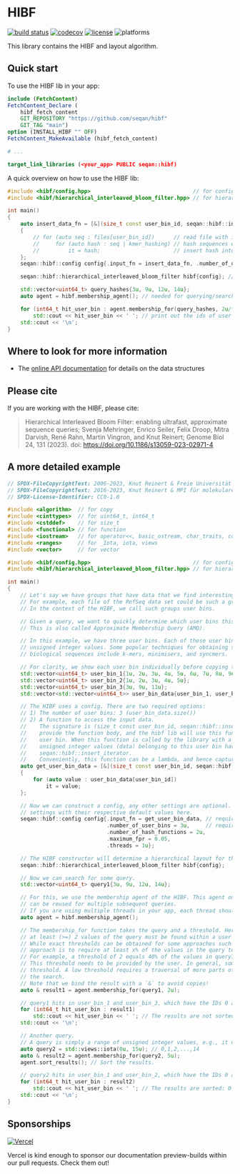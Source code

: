 <!--
SPDX-FileCopyrightText: 2006-2023, Knut Reinert & Freie Universität Berlin
SPDX-FileCopyrightText: 2016-2023, Knut Reinert & MPI für molekulare Genetik
SPDX-License-Identifier: CC-BY-4.0
-->

# HIBF

[![build status][1]][2]
[![codecov][3]][4]
[![license][5]][6]
![platforms][9]
<!-- [![latest release][7]][8] -->

<!--
    Above uses reference-style links with numbers.
    See also https://github.com/adam-p/markdown-here/wiki/Markdown-Cheatsheet#links.

    For example, `[![build status][1]][2]` evaluates to the following:
        `[link_text][2]`
        `[2]` is a reference to a link, i.e. `[link_text](https://...)`

        `[link_text]` = `[![build status][1]]`
        `[1]` is once again a reference to a link - this time an image, i.e. `[![build status](https://...)]
        `![build status]` is the text that should be displayed if the linked resource (`[1]`) is not available

    `[![build status][1]][2]` hence means:
    Show the picture linked under `[1]`. In case it cannot be displayed, show the text "build status" instead.
    The picture, or alternative text, should link to `[2]`.
-->

[1]: https://img.shields.io/github/actions/workflow/status/seqan/hibf/ci_linux.yml?branch=main&style=flat&logo=github&label=CI "Open GitHub actions page"
[2]: https://github.com/seqan/hibf/actions?query=branch%3Amain
[3]: https://codecov.io/gh/seqan/hibf/branch/main/graph/badge.svg?token=BH1FQiBBle "Open Codecov page"
[4]: https://codecov.io/gh/seqan/hibf
[5]: https://img.shields.io/badge/license-BSD-green.svg "Open Copyright page"
[6]: https://github.com/seqan/hibf/blob/main/LICENSE.md
[7]: https://img.shields.io/github/release/seqan/hibf.svg "Get the latest release"
[8]: https://github.com/seqan/hibf/releases/latest
[9]: https://img.shields.io/badge/platform-linux%20%7C%20bsd%20%7C%20osx-informational.svg

This library contains the HIBF and layout algorithm.

## Quick start

To use the HIBF lib in your app:

```cmake
include (FetchContent)
FetchContent_Declare (
    hibf_fetch_content
    GIT_REPOSITORY "https://github.com/seqan/hibf"
    GIT_TAG "main")
option (INSTALL_HIBF "" OFF)
FetchContent_MakeAvailable (hibf_fetch_content)

# ...

target_link_libraries (<your_app> PUBLIC seqan::hibf)
```

A quick overview on how to use the HIBF lib:

```cpp
#include <hibf/config.hpp>                                // for config, insert_iterator
#include <hibf/hierarchical_interleaved_bloom_filter.hpp> // for hierarchical_interleaved_bloom_filter

int main()
{
    auto insert_data_fn = [&](size_t const user_bin_id, seqan::hibf::insert_iterator it)
    {
        // for (auto seq : files[user_bin_id])      // read file with id == `user_bin_id`, e.g. with seqan3 I/O
        //     for (auto hash : seq | kmer_hashing) // hash sequences e.g. with seqan3::kmer_hash
        //         it = hash;                       // insert hash into HIBF index
    };
    seqan::hibf::config config{.input_fn = insert_data_fn, .number_of_user_bins = 3u}; // adapt config to your needs!

    seqan::hibf::hierarchical_interleaved_bloom_filter hibf{config}; // constructs HIBF from config

    std::vector<uint64_t> query_hashes{3u, 9u, 12u, 14u};
    auto agent = hibf.membership_agent(); // needed for querying/searching

    for (int64_t hit_user_bin : agent.membership_for(query_hashes, 2u/*threshold*/))
        std::cout << hit_user_bin << ' '; // print out the ids of user bin with at least 2 hits from query hashes
    std::cout << '\n';
}
```

## Where to look for more information

* The [online API documentation](https://hibf.vercel.app/topics.html) for details on the data structures

## Please cite

If you are working with the HIBF, please cite:

> Hierarchical Interleaved Bloom Filter: enabling ultrafast, approximate sequence queries; Svenja Mehringer, Enrico Seiler, Felix Droop, Mitra Darvish, René Rahn, Martin Vingron, and Knut Reinert; Genome Biol 24, 131 (2023). doi: https://doi.org/10.1186/s13059-023-02971-4

## A more detailed example

<!-- MARKDOWN-AUTO-DOCS:START (CODE:src=./test/snippet/readme.cpp) -->
<!-- The below code snippet is automatically added from ./test/snippet/readme.cpp -->
```cpp
// SPDX-FileCopyrightText: 2006-2023, Knut Reinert & Freie Universität Berlin
// SPDX-FileCopyrightText: 2016-2023, Knut Reinert & MPI für molekulare Genetik
// SPDX-License-Identifier: CC0-1.0

#include <algorithm>  // for copy
#include <cinttypes>  // for uint64_t, int64_t
#include <cstddef>    // for size_t
#include <functional> // for function
#include <iostream>   // for operator<<, basic_ostream, char_traits, cout
#include <ranges>     // for _Iota, iota, views
#include <vector>     // for vector

#include <hibf/config.hpp>                                // for config, insert_iterator
#include <hibf/hierarchical_interleaved_bloom_filter.hpp> // for hierarchical_interleaved_bloom_filter

int main()
{
    // Let's say we have groups that have data that we find interesting.
    // For example, each file of the RefSeq data set could be such a group.
    // In the context of the HIBF, we call such groups user bins.

    // Given a query, we want to quickly determine which user bins this query is likely to occur in.
    // This is also called Approximate Membership Query (AMQ).

    // In this example, we have three user bins. Each of these user bins is characterized by a range of
    // unsigned integer values. Some popular techniques for obtaining such unsigned integers from
    // biological sequences include k-mers, minimisers, and syncmers.

    // For clarity, we show each user bin individually before copying them to user_bin_data.
    std::vector<uint64_t> user_bin_1{1u, 2u, 3u, 4u, 5u, 6u, 7u, 8u, 9u, 10u};
    std::vector<uint64_t> user_bin_2{1u, 2u, 3u, 4u, 5u};
    std::vector<uint64_t> user_bin_3{3u, 9u, 11u};
    std::vector<std::vector<uint64_t>> user_bin_data{user_bin_1, user_bin_2, user_bin_3};

    // The HIBF uses a config. There are two required options:
    // 1) The number of user bins: 3 (user_bin_data.size())
    // 2) A function to access the input data.
    //    The signature is (size_t const user_bin_id, seqan::hibf::insert_iterator it). You need to
    //    provide the function body, and the hibf lib will use this function to access the data of each
    //    user bin. When this function is called by the library with a specific user_bin_id, all
    //    unsigned integer values (data) belonging to this user bin have to be assigned to the
    //    seqan::hibf::insert_iterator.
    //    Conveniently, this function can be a lambda, and hence capture data outside the function body.
    auto get_user_bin_data = [&](size_t const user_bin_id, seqan::hibf::insert_iterator it)
    {
        for (auto value : user_bin_data[user_bin_id])
            it = value;
    };

    // Now we can construct a config, any other settings are optional. We have included some interesting
    // settings with their respective default values here.
    seqan::hibf::config config{.input_fn = get_user_bin_data, // required
                               .number_of_user_bins = 3u,     // required
                               .number_of_hash_functions = 2u,
                               .maximum_fpr = 0.05,
                               .threads = 1u};

    // The HIBF constructor will determine a hierarchical layout for the user bins and build the filter.
    seqan::hibf::hierarchical_interleaved_bloom_filter hibf{config};

    // Now we can search for some query.
    std::vector<uint64_t> query1{3u, 9u, 12u, 14u};

    // For this, we use the membership agent of the HIBF. This agent only needs to be created once and
    // can be reused for multiple subsequent queries.
    // If you are using multiple threads in your app, each thread should have its own membership agent.
    auto agent = hibf.membership_agent();

    // The membership_for function takes the query and a threshold. Here, a threshold of two means that
    // at least (>=) 2 values of the query must be found within a user bin to be a hit.
    // While exact thresholds can be obtained for some approaches such as k-mers, another popular
    // approach is to require at least x% of the values in the query to hit.
    // For example, a threshold of 2 equals 40% of the values in query1 (5 values).
    // This threshold needs to be provided by the user. In general, some care should be taken with the
    // threshold. A low threshold requires a traversal of more parts of the hierarchy and slows down
    // the search.
    // Note that we bind the result with a `&` to avoid copies!
    auto & result1 = agent.membership_for(query1, 2u);

    // query1 hits in user_bin_1 and user_bin_3, which have the IDs 0 and 2, respectively.
    for (int64_t hit_user_bin : result1)
        std::cout << hit_user_bin << ' '; // The results are not sorted: 2 0
    std::cout << '\n';

    // Another query.
    // A query is simply a range of unsigned integer values, e.g., it does not have to be a vector.
    auto query2 = std::views::iota(0u, 15u); // 0,1,2,...,14
    auto & result2 = agent.membership_for(query2, 5u);
    agent.sort_results(); // Sort the results.

    // query2 hits in user_bin_1 and user_bin_2, which have the IDs 0 and 1, respectively.
    for (int64_t hit_user_bin : result2)
        std::cout << hit_user_bin << ' '; // The results are sorted: 0 1
    std::cout << '\n';
}
```
<!-- The below code snippet is automatically added from ./test/snippet/readme.cpp -->
<!-- MARKDOWN-AUTO-DOCS:END -->

## Sponsorships

[![Vercel](https://raw.githubusercontent.com/seqan/hibf/main/test/documentation/.vercel/powered-by-vercel.svg)](https://vercel.com/?utm_source=seqan&utm_campaign=oss)

Vercel is kind enough to sponsor our documentation preview-builds within our pull requests. Check them out!
